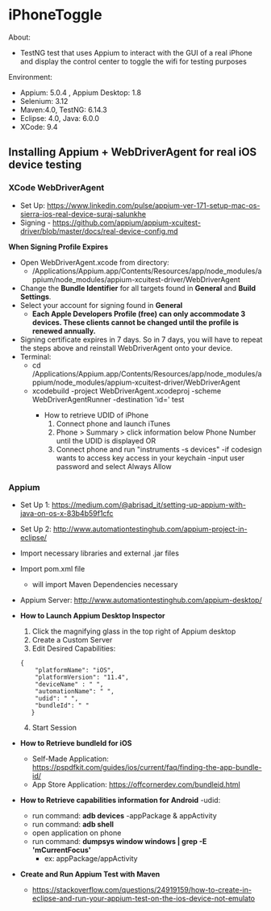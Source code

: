 # iPhoneToggle

About: 
  - TestNG test that uses Appium to interact with the GUI of a real iPhone and display the control center to toggle the wifi for testing purposes
  
Environment: 
- Appium: 5.0.4 , Appium Desktop: 1.8
- Selenium: 3.12
- Maven:4.0, TestNG: 6.14.3
- Eclipse: 4.0, Java: 6.0.0
- XCode: 9.4


## **Installing Appium + WebDriverAgent for real iOS device testing**
### **XCode WebDriverAgent**
  - Set Up: https://www.linkedin.com/pulse/appium-ver-171-setup-mac-os-sierra-ios-real-device-suraj-salunkhe
  - Signing - https://github.com/appium/appium-xcuitest-driver/blob/master/docs/real-device-config.md
  
  **When Signing Profile Expires**
  - Open WebDriverAgent.xcode from directory:
     - /Applications/Appium.app/Contents/Resources/app/node_modules/appium/node_modules/appium-xcuitest-driver/WebDriverAgent
  - Change the **Bundle Identifier** for all targets found in **General** and **Build Settings**.
  - Select your account for signing found in **General**
    -  **Each Apple Developers Profile (free) can only accommodate 3 devices. These clients cannot be changed until the profile is renewed annually.**
  - Signing certificate expires in 7 days. So in 7 days, you will have to repeat the steps above and reinstall WebDriverAgent onto your device.
   - Terminal:
      - cd /Applications/Appium.app/Contents/Resources/app/node_modules/appium/node_modules/appium-xcuitest-driver/WebDriverAgent    
      - xcodebuild -project WebDriverAgent.xcodeproj -scheme WebDriverAgentRunner -destination 'id=<udid>' test
        - How to retrieve UDID of iPhone
          1. Connect phone and launch iTunes
          2. Phone > Summary > click information below Phone Number until the UDID is displayed
          OR
          1. Connect phone and run "instruments -s devices"
      -if codesign wants to access key access in your keychain
        -input user password and select Always Allow
  
### **Appium**
  - Set Up 1: https://medium.com/@abrisad_it/setting-up-appium-with-java-on-os-x-83b4b59f1cfc
  - Set Up 2: http://www.automationtestinghub.com/appium-project-in-eclipse/
  - Import necessary libraries and external .jar files
  - Import pom.xml file 
      - will import Maven Dependencies necessary
  - Appium Server: http://www.automationtestinghub.com/appium-desktop/
  - **How to Launch Appium Desktop Inspector**
    1. Click the magnifying glass in the top right of Appium desktop
    2. Create a Custom Server
    3. Edit Desired Capabilities: 
      ```
      { 
          "platformName": "iOS",
          "platformVersion": "11.4",
          "deviceName" : " ",
          "automationName": " ",
          "udid": " ",
          "bundleId": " "
         }
      ```
    4. Start Session
    
  - **How to Retrieve bundleId for iOS**
     - Self-Made Application: https://pspdfkit.com/guides/ios/current/faq/finding-the-app-bundle-id/
     - App Store Application: https://offcornerdev.com/bundleid.html
  - **How to Retrieve capabilities information for Android**
     -udid:
      - run command: **adb devices**
     -appPackage & appActivity
      - run command: **adb shell**
      - open application on phone
      - run command: **dumpsys window windows | grep -E 'mCurrentFocus'**
        - ex: appPackage/appActivity
  - **Create and Run Appium Test with Maven**
      - https://stackoverflow.com/questions/24919159/how-to-create-in-eclipse-and-run-your-appium-test-on-the-ios-device-not-emulato


  
